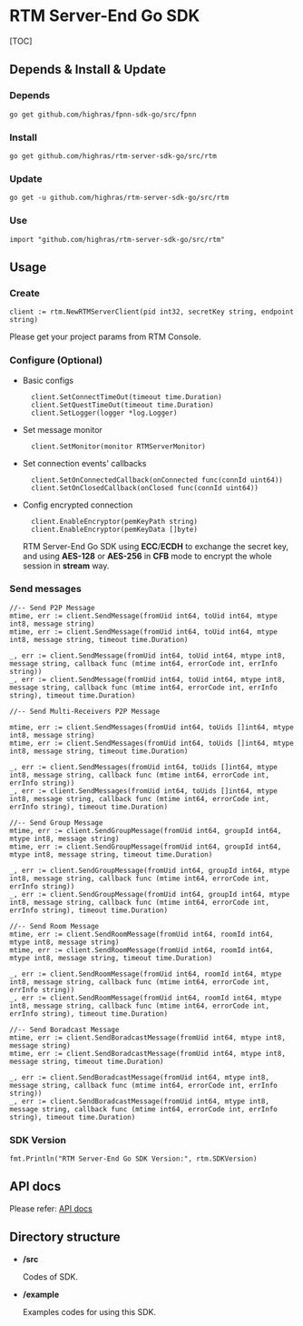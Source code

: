 # RTM Server-End Go SDK

[TOC]

## Depends & Install & Update

### Depends

	go get github.com/highras/fpnn-sdk-go/src/fpnn

### Install

	go get github.com/highras/rtm-server-sdk-go/src/rtm

### Update

	go get -u github.com/highras/rtm-server-sdk-go/src/rtm

### Use

	import "github.com/highras/rtm-server-sdk-go/src/rtm"


## Usage

### Create

	client := rtm.NewRTMServerClient(pid int32, secretKey string, endpoint string)

Please get your project params from RTM Console.

### Configure (Optional)

* Basic configs

		client.SetConnectTimeOut(timeout time.Duration)
		client.SetQuestTimeOut(timeout time.Duration)
		client.SetLogger(logger *log.Logger)

* Set message monitor

		client.SetMonitor(monitor RTMServerMonitor)

* Set connection events' callbacks

		client.SetOnConnectedCallback(onConnected func(connId uint64))
		client.SetOnClosedCallback(onClosed func(connId uint64))

* Config encrypted connection
	
		client.EnableEncryptor(pemKeyPath string)
		client.EnableEncryptor(pemKeyData []byte)

	RTM Server-End Go SDK using **ECC**/**ECDH** to exchange the secret key, and using **AES-128** or **AES-256** in **CFB** mode to encrypt the whole session in **stream** way.


### Send messages

	//-- Send P2P Message
	mtime, err := client.SendMessage(fromUid int64, toUid int64, mtype int8, message string)
	mtime, err := client.SendMessage(fromUid int64, toUid int64, mtype int8, message string, timeout time.Duration)

	_, err := client.SendMessage(fromUid int64, toUid int64, mtype int8, message string, callback func (mtime int64, errorCode int, errInfo string))
	_, err := client.SendMessage(fromUid int64, toUid int64, mtype int8, message string, callback func (mtime int64, errorCode int, errInfo string), timeout time.Duration)

	//-- Send Multi-Receivers P2P Message

	mtime, err := client.SendMessages(fromUid int64, toUids []int64, mtype int8, message string)
	mtime, err := client.SendMessages(fromUid int64, toUids []int64, mtype int8, message string, timeout time.Duration)

	_, err := client.SendMessages(fromUid int64, toUids []int64, mtype int8, message string, callback func (mtime int64, errorCode int, errInfo string))
	_, err := client.SendMessages(fromUid int64, toUids []int64, mtype int8, message string, callback func (mtime int64, errorCode int, errInfo string), timeout time.Duration)

	//-- Send Group Message
	mtime, err := client.SendGroupMessage(fromUid int64, groupId int64, mtype int8, message string)
	mtime, err := client.SendGroupMessage(fromUid int64, groupId int64, mtype int8, message string, timeout time.Duration)

	_, err := client.SendGroupMessage(fromUid int64, groupId int64, mtype int8, message string, callback func (mtime int64, errorCode int, errInfo string))
	_, err := client.SendGroupMessage(fromUid int64, groupId int64, mtype int8, message string, callback func (mtime int64, errorCode int, errInfo string), timeout time.Duration)

	//-- Send Room Message
	mtime, err := client.SendRoomMessage(fromUid int64, roomId int64, mtype int8, message string)
	mtime, err := client.SendRoomMessage(fromUid int64, roomId int64, mtype int8, message string, timeout time.Duration)

	_, err := client.SendRoomMessage(fromUid int64, roomId int64, mtype int8, message string, callback func (mtime int64, errorCode int, errInfo string))
	_, err := client.SendRoomMessage(fromUid int64, roomId int64, mtype int8, message string, callback func (mtime int64, errorCode int, errInfo string), timeout time.Duration)

	//-- Send Boradcast Message
	mtime, err := client.SendBoradcastMessage(fromUid int64, mtype int8, message string)
	mtime, err := client.SendBoradcastMessage(fromUid int64, mtype int8, message string, timeout time.Duration)

	_, err := client.SendBoradcastMessage(fromUid int64, mtype int8, message string, callback func (mtime int64, errorCode int, errInfo string))
	_, err := client.SendBoradcastMessage(fromUid int64, mtype int8, message string, callback func (mtime int64, errorCode int, errInfo string), timeout time.Duration)


### SDK Version

	fmt.Println("RTM Server-End Go SDK Version:", rtm.SDKVersion)

## API docs

Please refer: [API docs](API.md)


## Directory structure

* **<rtm-server-sdk-go>/src**

	Codes of SDK.

* **<rtm-server-sdk-go>/example**

	Examples codes for using this SDK.
